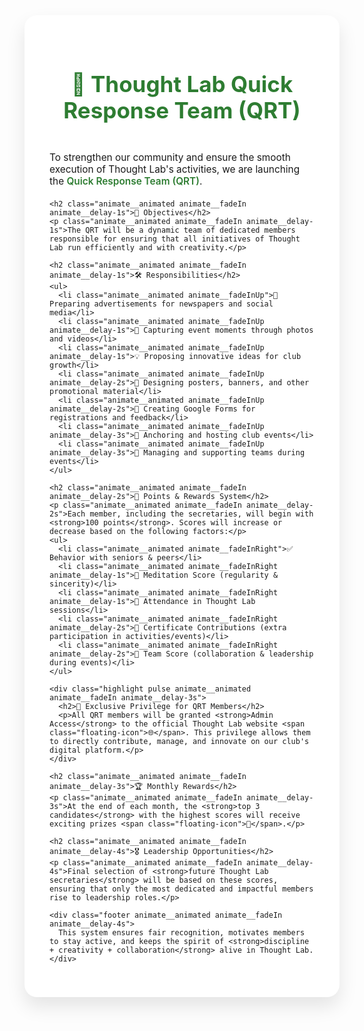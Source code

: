 <!DOCTYPE html>
<html lang="en">
<head>
  <meta charset="UTF-8">
  <meta name="viewport" content="width=device-width, initial-scale=1.0">
  <title>Thought Lab Quick Response Team</title>
  <link rel="stylesheet" href="https://cdnjs.cloudflare.com/ajax/libs/animate.css/4.1.1/animate.min.css">
  <link href="https://fonts.googleapis.com/css2?family=Poppins:wght@300;400;500;600;700&display=swap" rel="stylesheet">
  <style>
    :root {
      --primary: #2e7d32;
      --secondary: #1565c0;
      --accent: #43a047;
      --light-bg: #f8fdf8;
      --card-bg: #ffffff;
      --text: #333333;
      --highlight: #e8f5e9;
    }
    
    body {
      font-family: 'Poppins', sans-serif;
      background: linear-gradient(135deg, #e0f7fa, #f1f8e9);
      margin: 0;
      padding: 0;
      color: var(--text);
      line-height: 1.6;
    }
    
    .container {
      max-width: 900px;
      margin: 40px auto;
      background: var(--card-bg);
      padding: 40px;
      border-radius: 20px;
      box-shadow: 0 15px 30px rgba(0,0,0,0.1);
      position: relative;
      overflow: hidden;
    }
    
    .container::before {
      content: '';
      position: absolute;
      top: 0;
      left: 0;
      width: 100%;
      height: 8px;
      background: linear-gradient(90deg, var(--primary), var(--secondary));
    }
    
    h1 {
      text-align: center;
      color: var(--primary);
      font-size: 2.5em;
      margin-bottom: 30px;
      position: relative;
      padding-bottom: 15px;
    }
    
    h1::after {
      content: '';
      position: absolute;
      bottom: 0;
      left: 50%;
      transform: translateX(-50%);
      width: 100px;
      height: 4px;
      background: linear-gradient(90deg, var(--primary), var(--secondary));
      border-radius: 2px;
    }
    
    h2 {
      color: var(--secondary);
      margin-top: 40px;
      padding: 10px 15px;
      border-radius: 8px;
      background-color: rgba(21, 101, 192, 0.1);
      display: inline-block;
      font-size: 1.5em;
      transform: translateX(-15px);
    }
    
    p {
      font-size: 1.1em;
      margin-bottom: 20px;
    }
    
    ul {
      list-style: none;
      padding: 0;
      margin: 25px 0;
    }
    
    ul li {
      margin: 15px 0;
      font-size: 1.1em;
      background: var(--light-bg);
      padding: 15px 20px;
      border-radius: 10px;
      box-shadow: 0 4px 8px rgba(0,0,0,0.05);
      transition: all 0.3s ease;
      position: relative;
      overflow: hidden;
    }
    
    ul li:hover {
      transform: translateY(-3px);
      box-shadow: 0 6px 12px rgba(0,0,0,0.1);
    }
    
    ul li::before {
      content: "🌱";
      margin-right: 10px;
      font-size: 1.2em;
    }
    
    .highlight {
      background: var(--highlight);
      padding: 25px;
      margin: 30px 0;
      border-radius: 15px;
      border-left: 6px solid var(--accent);
      position: relative;
      overflow: hidden;
    }
    
    .highlight::before {
      content: '';
      position: absolute;
      top: 0;
      left: 0;
      width: 100%;
      height: 100%;
      background: linear-gradient(45deg, transparent 65%, rgba(67, 160, 71, 0.1) 100%);
      z-index: 0;
    }
    
    .highlight h2 {
      background: none;
      padding: 0;
      margin-top: 0;
      transform: none;
    }
    
    .footer {
      text-align: center;
      margin-top: 50px;
      font-weight: 600;
      color: #555;
      padding: 20px;
      background: rgba(233, 245, 233, 0.5);
      border-radius: 10px;
      position: relative;
    }
    
    .footer::before {
      content: '⚡';
      position: absolute;
      left: 20px;
      top: 50%;
      transform: translateY(-50%);
      font-size: 1.5em;
    }
    
    .footer::after {
      content: '⚡';
      position: absolute;
      right: 20px;
      top: 50%;
      transform: translateY(-50%);
      font-size: 1.5em;
    }
    
    strong {
      color: var(--primary);
      font-weight: 600;
    }
    
    /* Animations */
    @keyframes float {
      0% { transform: translateY(0px); }
      50% { transform: translateY(-10px); }
      100% { transform: translateY(0px); }
    }
    
    .floating-icon {
      animation: float 3s ease-in-out infinite;
      display: inline-block;
    }
    
    .pulse {
      animation: pulse 2s infinite;
    }
    
    @keyframes pulse {
      0% { transform: scale(1); }
      50% { transform: scale(1.05); }
      100% { transform: scale(1); }
    }
    
    /* Responsive */
    @media (max-width: 768px) {
      .container {
        padding: 25px;
        margin: 20px;
      }
      
      h1 {
        font-size: 2em;
      }
      
      .footer::before, .footer::after {
        display: none;
      }
    }
  </style>
</head>
<body>
  <div class="container animate__animated animate__fadeIn">
    <h1><span class="floating-icon">🌱</span> Thought Lab Quick Response Team (QRT)</h1>
    <p class="animate__animated animate__fadeIn animate__delay-1s">To strengthen our community and ensure the smooth execution of Thought Lab's activities, we are launching the <strong>Quick Response Team (QRT)</strong>.</p>
    
    <h2 class="animate__animated animate__fadeIn animate__delay-1s">🎯 Objectives</h2>
    <p class="animate__animated animate__fadeIn animate__delay-1s">The QRT will be a dynamic team of dedicated members responsible for ensuring that all initiatives of Thought Lab run efficiently and with creativity.</p>
    
    <h2 class="animate__animated animate__fadeIn animate__delay-1s">🛠️ Responsibilities</h2>
    <ul>
      <li class="animate__animated animate__fadeInUp">📢 Preparing advertisements for newspapers and social media</li>
      <li class="animate__animated animate__fadeInUp animate__delay-1s">📸 Capturing event moments through photos and videos</li>
      <li class="animate__animated animate__fadeInUp animate__delay-1s">💡 Proposing innovative ideas for club growth</li>
      <li class="animate__animated animate__fadeInUp animate__delay-2s">🎨 Designing posters, banners, and other promotional material</li>
      <li class="animate__animated animate__fadeInUp animate__delay-2s">📝 Creating Google Forms for registrations and feedback</li>
      <li class="animate__animated animate__fadeInUp animate__delay-3s">🎤 Anchoring and hosting club events</li>
      <li class="animate__animated animate__fadeInUp animate__delay-3s">👥 Managing and supporting teams during events</li>
    </ul>
    
    <h2 class="animate__animated animate__fadeIn animate__delay-2s">🏅 Points & Rewards System</h2>
    <p class="animate__animated animate__fadeIn animate__delay-2s">Each member, including the secretaries, will begin with <strong>100 points</strong>. Scores will increase or decrease based on the following factors:</p>
    <ul>
      <li class="animate__animated animate__fadeInRight">✅ Behavior with seniors & peers</li>
      <li class="animate__animated animate__fadeInRight animate__delay-1s">🧘 Meditation Score (regularity & sincerity)</li>
      <li class="animate__animated animate__fadeInRight animate__delay-1s">📆 Attendance in Thought Lab sessions</li>
      <li class="animate__animated animate__fadeInRight animate__delay-2s">📜 Certificate Contributions (extra participation in activities/events)</li>
      <li class="animate__animated animate__fadeInRight animate__delay-2s">👥 Team Score (collaboration & leadership during events)</li>
    </ul>
    
    <div class="highlight pulse animate__animated animate__fadeIn animate__delay-3s">
      <h2>🔑 Exclusive Privilege for QRT Members</h2>
      <p>All QRT members will be granted <strong>Admin Access</strong> to the official Thought Lab website <span class="floating-icon">🌐</span>. This privilege allows them to directly contribute, manage, and innovate on our club's digital platform.</p>
    </div>
    
    <h2 class="animate__animated animate__fadeIn animate__delay-3s">🏆 Monthly Rewards</h2>
    <p class="animate__animated animate__fadeIn animate__delay-3s">At the end of each month, the <strong>top 3 candidates</strong> with the highest scores will receive exciting prizes <span class="floating-icon">🎁</span>.</p>
    
    <h2 class="animate__animated animate__fadeIn animate__delay-4s">🎖️ Leadership Opportunities</h2>
    <p class="animate__animated animate__fadeIn animate__delay-4s">Final selection of <strong>future Thought Lab secretaries</strong> will be based on these scores, ensuring that only the most dedicated and impactful members rise to leadership roles.</p>
    
    <div class="footer animate__animated animate__fadeIn animate__delay-4s">
      This system ensures fair recognition, motivates members to stay active, and keeps the spirit of <strong>discipline + creativity + collaboration</strong> alive in Thought Lab.
    </div>
  </div>

  <script>
    // Add intersection observer for scroll animations
    document.addEventListener('DOMContentLoaded', function() {
      const animateElements = document.querySelectorAll('.animate__animated');
      
      const observer = new IntersectionObserver((entries) => {
        entries.forEach(entry => {
          if (entry.isIntersecting) {
            const animation = entry.target.getAttribute('class').match(/animate__\w+/)[0];
            entry.target.classList.add(animation);
            observer.unobserve(entry.target);
          }
        });
      }, {
        threshold: 0.1
      });
      
      animateElements.forEach(element => {
        observer.observe(element);
      });
      
      // Add hover effect to list items
      const listItems = document.querySelectorAll('li');
      listItems.forEach(item => {
        item.addEventListener('mouseenter', () => {
          item.style.transform = 'translateY(-5px)';
        });
        item.addEventListener('mouseleave', () => {
          item.style.transform = 'translateY(0)';
        });
      });
    });
  </script>
</body>
</html>